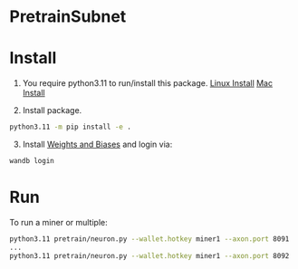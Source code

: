 # PretrainSubnet

# Install

1. You require python3.11 to run/install this package.
[Linux Install](https://iohk.zendesk.com/hc/en-us/articles/16724475448473-Install-Python-3-11-on-ubuntu)
[Mac Install](https://pythontest.com/python/installing-python-3-11/)

2. Install package.
```bash
python3.11 -m pip install -e .
```

3. Install [Weights and Biases](https://docs.wandb.ai/quickstart) and login via:
```bash
wandb login
```

# Run
To run a miner or multiple:
```bash
python3.11 pretrain/neuron.py --wallet.hotkey miner1 --axon.port 8091
...
python3.11 pretrain/neuron.py --wallet.hotkey miner1 --axon.port 8092
```